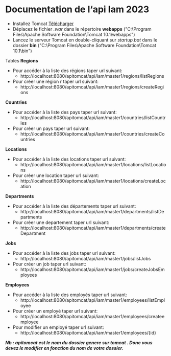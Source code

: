 # Documentation de l‘api Iam 2023

* Installez Tomcat  [Télécharger](https://dlcdn.apache.org/tomcat/tomcat-10/v10.1.10/bin/apache-tomcat-10.1.10.exe "Télécharger")
* Déplacez le fichier *.war* dans le répertoire **webapps** ("C:\Program Files\Apache Software Foundation\Tomcat 10.1\webapps")
* Lancez le serveur Tomcat en double-cliquant sur *startup.bat* dans le dossier **bin** ("C:\Program Files\Apache Software Foundation\Tomcat 10.1\bin")

Tables
**Regions**
* Pour accéder à la liste des régions taper url suivant:
    * http://localhost:8080/apitomcat/api/iam/master1/regions/listRegions  
* Pour créer une région r taper url suivant:
    * http://localhost:8080/apitomcat/api/iam/master1/regions/createRegions
      
**Countries**
* Pour accéder à la liste des pays taper url suivant:
    * http://localhost:8080/apitomcat/api/iam/master1/countries/listCountries
* Pour créer un pays taper url suivant:
    * http://localhost:8080/apitomcat/api/iam/master1/countries/createCountries

**Locations**
* Pour accéder à la liste des locations taper url suivant:
    * http://localhost:8080/apitomcat/api/iam/master1/locations/listLocations
* Pour créer une location taper url suivant:
    * http://localhost:8080/apitomcat/api/iam/master1/locations/createLocation

**Departments**
* Pour accéder à la liste des départements taper url suivant:
    * http://localhost:8080/apitomcat/api/iam/master1/departments/listDepartments
* Pour créer une departement taper url suivant:
    * http://localhost:8080/apitomcat/api/iam/master1/departments/createDepartment
      
**Jobs**
* Pour accéder à la liste des jobs taper url suivant:
    * http://localhost:8080/apitomcat/api/iam/master1/jobs/listJobs
* Pour créer un job taper url suivant:
    * http://localhost:8080/apitomcat/api/iam/master1/jobs/createJobsEmployees

**Employees**
* Pour accéder à la liste des employés taper url suivant:
    * http://localhost:8080/apitomcat/api/iam/master1/employees/listEmployee
* Pour créer un employé taper url suivant:
    * http://localhost:8080/apitomcat/api/iam/master1/employees/createemployee
* Pour modifier un employé taper url suivant:
    * http://localhost:8080/apitomcat/api/iam/master1/employees/{id}

***Nb : apitomcat est le nom du dossier  genere sur tomcat . Donc vous devez le modifier en fonction du nom de votre dossier.***

